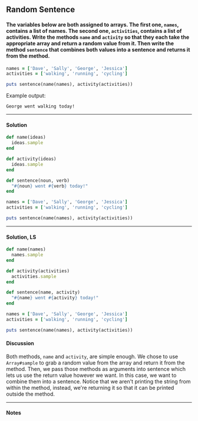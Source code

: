 ## Random Sentence
#### The variables below are both assigned to arrays. The first one, `names`, contains a list of names. The second one, `activities`, contains a list of activities. Write the methods `name` and `activity` so that they each take the appropriate array and return a random value from it. Then write the method `sentence` that combines both values into a sentence and returns it from the method.
```ruby
names = ['Dave', 'Sally', 'George', 'Jessica']
activities = ['walking', 'running', 'cycling']

puts sentence(name(names), activity(activities))
```
Example output:

`George went walking today!`
___
#### Solution
```ruby
def name(ideas)
  ideas.sample
end

def activity(ideas)
  ideas.sample
end

def sentence(noun, verb)
  "#{noun} went #{verb} today!"
end

names = ['Dave', 'Sally', 'George', 'Jessica']
activities = ['walking', 'running', 'cycling']

puts sentence(name(names), activity(activities))
```
___
#### Solution, LS
```ruby
def name(names)
  names.sample
end

def activity(activities)
  activities.sample
end

def sentence(name, activity)
  "#{name} went #{activity} today!"
end

names = ['Dave', 'Sally', 'George', 'Jessica']
activities = ['walking', 'running', 'cycling']

puts sentence(name(names), activity(activities))
```
#### Discussion
Both methods, `name` and `activity`, are simple enough. We chose to use `Array#sample` to grab a random value from the array and return it from the method. Then, we pass those methods as arguments into sentence which lets us use the return value however we want. In this case, we want to combine them into a sentence. Notice that we aren't printing the string from within the method, instead, we're returning it so that it can be printed outside the method.
___
#### Notes
